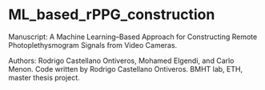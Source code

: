 # ML_based_rPPG_construction

Manuscript: A Machine Learning–Based Approach for Constructing Remote Photoplethysmogram Signals from Video Cameras. 

Authors: Rodrigo Castellano Ontiveros, Mohamed Elgendi, and Carlo Menon. Code written by Rodrigo Castellano Ontiveros. BMHT lab, ETH, master thesis project.
